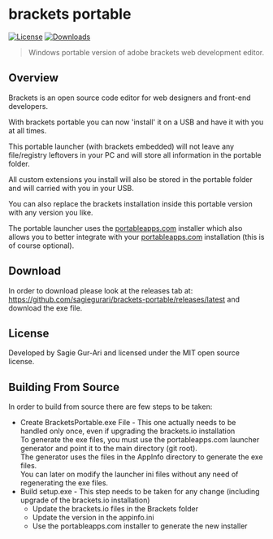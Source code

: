 # brackets portable

[![License](https://img.shields.io/badge/license-MIT-blue.svg)](https://github.com/sagiegurari/brackets-portable/blob/master/LICENSE) [![Downloads](https://img.shields.io/github/downloads/sagiegurari/brackets-portable/1.5.0.1/total.svg)](https://github.com/sagiegurari/brackets-portable/releases/latest)

> Windows portable version of adobe brackets web development editor.

## Overview
Brackets is an open source code editor for web designers and front-end developers.

With brackets portable you can now 'install' it on a USB and have it with you at all times.

This portable launcher (with brackets embedded) will not leave any file/registry leftovers in your PC and will store all information in the portable folder.

All custom extensions you install will also be stored in the portable folder and will carried with you in your USB.

You can also replace the brackets installation inside this portable version with any version you like.

The portable launcher uses the [portableapps.com](http://portableapps.com/) installer which also allows you to better integrate with your [portableapps.com](http://portableapps.com/) installation (this is of course optional).

## Download
In order to download please look at the releases tab at: https://github.com/sagiegurari/brackets-portable/releases/latest and download the exe file.

## License
Developed by Sagie Gur-Ari and licensed under the MIT open source license.

## Building From Source
In order to build from source there are few steps to be taken:
* Create BracketsPortable.exe File - This one actually needs to be handled only once, even if upgrading the brackets.io installation<br>
To generate the exe files, you must use the portableapps.com launcher generator and point it to the main directory (git root).<br>
The generator uses the files in the AppInfo directory to generate the exe files.<br>
You can later on modify the launcher ini files without any need of regenerating the exe files.
* Build setup.exe - This step needs to be taken for any change (including upgrade of the brackets.io installation)
  * Update the brackets.io files in the Brackets folder
  * Update the version in the appinfo.ini
  * Use the portableapps.com installer to generate the new installer
